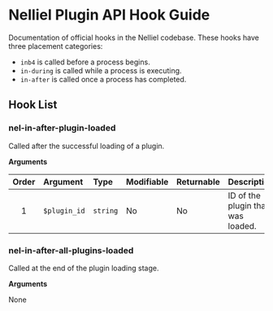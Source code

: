 # Nelliel Plugin API Hook Guide
Documentation of official hooks in the Nelliel codebase. These hooks have three placement categories:
 - `inb4` is called before a process begins.
 - `in-during` is called while a process is executing.
 - `in-after` is called once a process has completed.

## Hook List

### nel-in-after-plugin-loaded
Called after the successful loading of a plugin.
 
**Arguments**

|Order|Argument     |Type    |Modifiable|Returnable|Description|                               
|:---:|:------------|:-------|:---------|:---------|:----------|
|1    |`$plugin_id` |`string`|No        |No        |ID of the plugin that was loaded.|

### nel-in-after-all-plugins-loaded
Called at the end of the plugin loading stage.
 
**Arguments**

None

